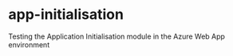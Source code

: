 # app-initialisation
Testing the Application Initialisation module in the Azure Web App environment
